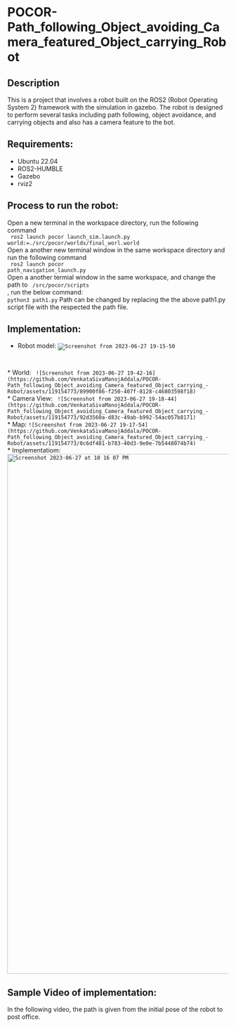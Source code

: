 # POCOR-Path_following_Object_avoiding_Camera_featured_Object_carrying_Robot

## Description
This is a project that involves a robot built on the ROS2 (Robot Operating System 2) framework with the simulation in gazebo. The robot is designed to perform several tasks including path following, object avoidance, and carrying objects and also has a camera feature to the bot.

## Requirements:
* Ubuntu 22.04
* ROS2-HUMBLE
* Gazebo
* rviz2

## Process to run the robot:
Open a new terminal in the workspace directory, run the following command <br>
<code> ros2 launch pocor launch_sim.launch.py world:=./src/pocor/worlds/final_worl.world</code> <br>
Open a another new terminal window in the same workspace directory and run the following command <br>
<code> ros2 launch pocor path_navigation_launch.py</code> <br>
Open a another termial window in the same workspace, and change the path to <code> /src/pocor/scripts </code>, run the below command:<br>
<code>python3 path1.py</code>
Path can be changed by replacing the the above path1.py script file with the respected the path file. 
 
## Implementation:
* Robot model:
<code>![Screenshot from 2023-06-27 19-15-50](https://github.com/VenkataSivaManojAddala/POCOR-Path_following_Object_avoiding_Camera_featured_Object_carrying_-Robot/assets/119154773/37680374-4fe7-4d70-8810-778b556f0d2e)
</code>
* World:
  <code> ![Screenshot from 2023-06-27 19-42-16](https://github.com/VenkataSivaManojAddala/POCOR-Path_following_Object_avoiding_Camera_featured_Object_carrying_-Robot/assets/119154773/89900f86-f250-407f-8128-c46803598f18)
</code>
* Camera View:
  <code> ![Screenshot from 2023-06-27 19-18-44](https://github.com/VenkataSivaManojAddala/POCOR-Path_following_Object_avoiding_Camera_featured_Object_carrying_-Robot/assets/119154773/92d3560a-d83c-49ab-b992-54ac057b8171)
</code>
* Map:
  <code>![Screenshot from 2023-06-27 19-17-54](https://github.com/VenkataSivaManojAddala/POCOR-Path_following_Object_avoiding_Camera_featured_Object_carrying_-Robot/assets/119154773/8c6df481-b783-40d3-9e0e-7b5448074b74)
</code>
* Implementatiom:
  <code><img width="1184" alt="Screenshot 2023-06-27 at 10 16 07 PM" src="https://github.com/VenkataSivaManojAddala/POCOR-Path_following_Object_avoiding_Camera_featured_Object_carrying_-Robot/assets/119154773/83bdada8-d3ce-468f-a091-b0d397d6b8a1">
</code>

## Sample Video of implementation:
In the following video, the path is given from the initial pose of the robot to post office.

